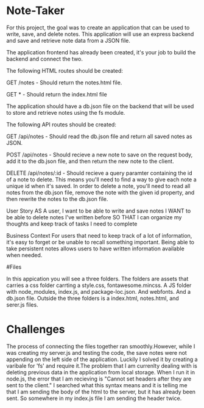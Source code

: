 # Note-Taker
For this project, the goal was to create an application that can be used to write, save, and delete notes. This application will use an express backend and save and retrieve note data from a JSON file.

The application frontend has already been created, it's your job to build the backend and connect the two.

The following HTML routes should be created:

GET /notes - Should return the notes.html file.

GET * - Should return the index.html file

The application should have a db.json file on the backend that will be used to store and retrieve notes using the fs module.

The following API routes should be created:

GET /api/notes - Should read the db.json file and return all saved notes as JSON.

POST /api/notes - Should recieve a new note to save on the request body, add it to the db.json file, and then return the new note to the client.

DELETE /api/notes/:id - Should recieve a query paramter containing the id of a note to delete. This means you'll need to find a way to give each note a unique id when it's saved. In order to delete a note, you'll need to read all notes from the db.json file, remove the note with the given id property, and then rewrite the notes to the db.json file.

User Story AS A user, I want to be able to write and save notes I WANT to be able to delete notes I've written before SO THAT I can organize my thoughts and keep track of tasks I need to complete

Business Context For users that need to keep track of a lot of information, it's easy to forget or be unable to recall something important. Being able to take persistent notes allows users to have written information available when needed.

#Files

In this appication you will see a three folders. The folders are assets that carries a  css folder carrting a style.css, fontawesome.mincss. A JS folder with node_modules, index.js, and package-loc.json. And webfonts. And a db.json file. Outside the three folders is a index.html, notes.html, and serer.js files.

# Challenges
The process of connecting the files together ran smoothly.However, while I was creating my server.js and testing the code, the save notes were not appending on the left side of the application. Luckily I solved it by creating a varibale for 'fs' and require it.The problem that I am currenlty dealing with is deleting previous data in the application from local storage. When I run it in node.js, the error that I am recieving is "Cannot set headers after they are sent to the client." I searched what this syntax means and it is telling me that I am sending the body of the html to the server, but it has already been sent. So somewhere in my index.js file I am sending the header twice. 
